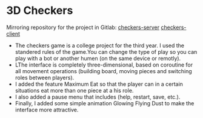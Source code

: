 # 3D Checkers
Mirroring repository for the project in Gitlab: [checkers-server](https://gitlab.com/Nitro963/checkers-server) [checkers-client](https://gitlab.com/Nitro963/checkers-cs-client)

<ul>
  <li>The checkers game is a college project for the third year. I used the standered rules of the game.You can change the type of play so you can play with a bot or another humen (on the same device or remotly).</li>
  <li>LThe interface is completely three-dimensional, based on coroutine for all movement operations (building board, moving pieces and switching roles between players).</li>
  <li>I added the feature Maximum Eat so that the player can in a certain situations eat more than one piece at a his role.</li>
  <li>I also added a pause menu that includes (help, restart, save, etc.).</li>
  <li>Finally, I added some simple animation Glowing Flying Dust to make the interface more attractive.</li>
</ul>


